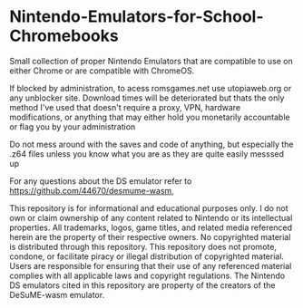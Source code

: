 # Nintendo-Emulators-for-School-Chromebooks
Small collection of proper Nintendo Emulators that are compatible to use on either Chrome or are compatible with ChromeOS. 

If blocked by administration, to acess romsgames.net use utopiaweb.org or any unblocker site. 
Download times will be deteriorated but thats the only method I've used that doesn't require a proxy, VPN, hardware modifications, or anything that may either hold you monetarily accountable or flag you by your administration

Do not mess around with the saves and code of anything, but especially the .z64 files unless you know what you are as they are quite easily messsed up

For any questions about the DS emulator refer to https://github.com/44670/desmume-wasm, 

This repository is for informational and educational purposes only.
I do not own or claim ownership of any content related to Nintendo or its intellectual properties. All trademarks, logos, game titles, and related media referenced herein are the property of their respective owners.
No copyrighted material is distributed through this repository.
This repository does not promote, condone, or facilitate piracy or illegal distribution of copyrighted material.
Users are responsible for ensuring that their use of any referenced material complies with all applicable laws and copyright regulations.
The Nintendo DS emulators cited in this repository are property of the creators of the DeSuME-wasm emulator.
